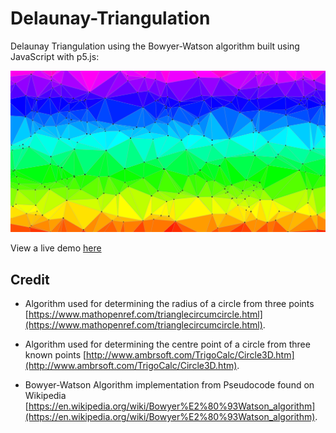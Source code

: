 # Delaunay-Triangulation
Delaunay Triangulation using the Bowyer-Watson algorithm built using JavaScript with p5.js:

![](demo-image.png)

View a live demo [here](https://node-security.com/Delaunay-Triangulation/)

## Credit 

 - Algorithm used for determining the radius of a circle from three points [https://www.mathopenref.com/trianglecircumcircle.html](https://www.mathopenref.com/trianglecircumcircle.html).

 - Algorithm used for determining the centre point of a circle from three known points [http://www.ambrsoft.com/TrigoCalc/Circle3D.htm](http://www.ambrsoft.com/TrigoCalc/Circle3D.htm).

 - Bowyer-Watson Algorithm implementation from Pseudocode found on Wikipedia [https://en.wikipedia.org/wiki/Bowyer%E2%80%93Watson_algorithm](https://en.wikipedia.org/wiki/Bowyer%E2%80%93Watson_algorithm).